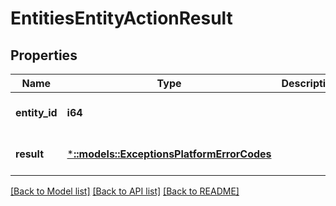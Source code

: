 # EntitiesEntityActionResult

## Properties
Name | Type | Description | Notes
------------ | ------------- | ------------- | -------------
**entity_id** | **i64** |  | [optional] [default to null]
**result** | [***::models::ExceptionsPlatformErrorCodes**](Exceptions.PlatformErrorCodes.md) |  | [optional] [default to null]

[[Back to Model list]](../README.md#documentation-for-models) [[Back to API list]](../README.md#documentation-for-api-endpoints) [[Back to README]](../README.md)


